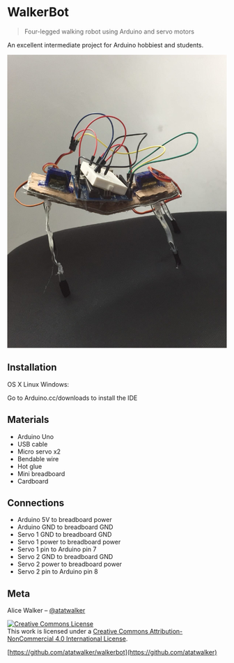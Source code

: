 # WalkerBot
> Four-legged walking robot using Arduino and servo motors

An excellent intermediate project for Arduino hobbiest and students. 

![](walkerbot.jpg)

## Installation

OS X Linux Windows:

Go to Arduino.cc/downloads to install the IDE

## Materials

<ul>
<li>Arduino Uno</li>
<li>USB cable</li>
<li>Micro servo x2</li>
<li>Bendable wire</li>
<li>Hot glue</li>
<li>Mini breadboard</li>
<li>Cardboard</li>
</ul>

## Connections

<ul>
<li>Arduino 5V to breadboard power</li>
<li>Arduino GND to breadboard GND</li>
<li>Servo 1 GND to breadboard GND</li>
<li>Servo 1 power to breadboard power</li>
<li>Servo 1 pin to Arduino pin 7</li>
<li>Servo 2 GND to breadboard GND</li>
<li>Servo 2 power to breadboard power</li>
<li>Servo 2 pin to Arduino pin 8</li>
</ul>

## Meta

Alice Walker – [@atatwalker](https://twitter.com/aliceemmwalker)

<a rel="license" href="http://creativecommons.org/licenses/by-nc/4.0/"><img alt="Creative Commons License" style="border-width:0" src="https://i.creativecommons.org/l/by-nc/4.0/88x31.png" /></a><br />This work is licensed under a <a rel="license" href="http://creativecommons.org/licenses/by-nc/4.0/">Creative Commons Attribution-NonCommercial 4.0 International License</a>.

[https://github.com/atatwalker/walkerbot](https://github.com/atatwalker)

[npm-image]: https://img.shields.io/npm/v/datadog-metrics.svg?style=flat-square
[npm-url]: https://npmjs.org/package/datadog-metrics
[npm-downloads]: https://img.shields.io/npm/dm/datadog-metrics.svg?style=flat-square

